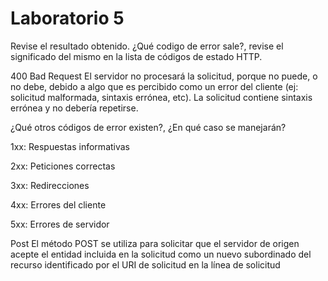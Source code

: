 # Laboratorio 5
 
Revise el resultado obtenido. ¿Qué codigo de error sale?, revise el significado del mismo en la lista de códigos de estado HTTP.

400 Bad Request
El servidor no procesará la solicitud, porque no puede, o no debe, debido a algo que es percibido como un error del cliente (ej: solicitud malformada, sintaxis errónea, etc). La solicitud contiene sintaxis errónea y no debería repetirse.

¿Qué otros códigos de error existen?, ¿En qué caso se manejarán?

1xx: Respuestas informativas

2xx: Peticiones correctas

3xx: Redirecciones

4xx: Errores del cliente

5xx: Errores de servidor

Post
El método POST se utiliza para solicitar que el servidor de origen acepte el
entidad incluida en la solicitud como un nuevo subordinado del recurso
identificado por el URI de solicitud en la línea de solicitud
